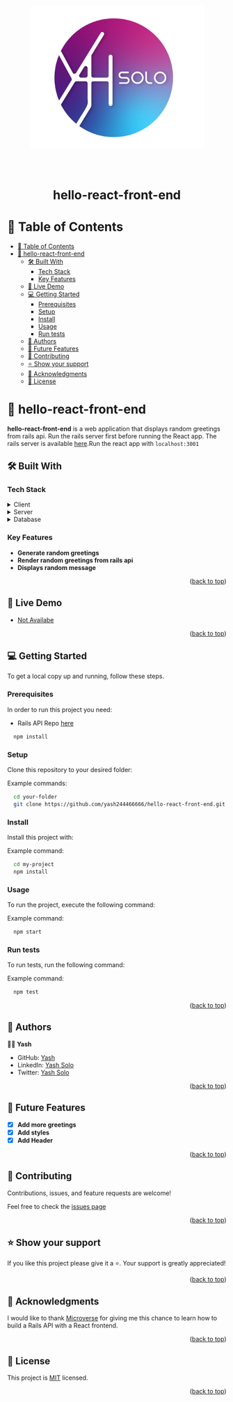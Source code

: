<p align="center">
<img src="logo192.png" alt="drawing" width="400"/>
</p>

<a name="readme-top"></a>

<div align="center">
  <br/>
  <br>
  <h1><b>hello-react-front-end</b></h1>

</div>

<!-- TABLE OF CONTENTS -->

# 📗 Table of Contents

- [📗 Table of Contents](#-table-of-contents)
- [📖 hello-react-front-end ](#-hello-react-front-end-)
  - [🛠 Built With ](#-built-with-)
    - [Tech Stack ](#tech-stack-)
    - [Key Features ](#key-features-)
  - [🚀 Live Demo ](#-live-demo-)
  - [💻 Getting Started ](#-getting-started-)
    - [Prerequisites](#prerequisites)
    - [Setup](#setup)
    - [Install](#install)
    - [Usage](#usage)
    - [Run tests](#run-tests)
  - [👥 Authors ](#-authors-)
  - [🔭 Future Features ](#-future-features-)
  - [🤝 Contributing ](#-contributing-)
  - [⭐️ Show your support ](#️-show-your-support-)
  - [🙏 Acknowledgments ](#-acknowledgments-)
  - [📝 License ](#-license-)

<!-- PROJECT DESCRIPTION -->

# 📖 hello-react-front-end <a name="about-project"></a>

**hello-react-front-end** is a web application that displays random greetings from rails api. Run the rails server first before running the React app. The rails server is available [here](https://github.com/MohamedHNoor/Hello-world-backend.git).Run the react app with `localhost:3001`

## 🛠 Built With <a name="built-with"></a>

### Tech Stack <a name="tech-stack"></a>

<details>
<summary>Client</summary>
  <ul>
    <li><a href="https://reactjs.org/">React</a></li>
  </ul>
</details>

<details>
<summary>Server</summary>
  <ul>
    <li><a href="https://rubyonrails.org/">Ruby on Rails</a></li>
  </ul>
</details>

<details>
<summary>Database</summary>
  <ul>
    <li><a href="https://www.postgresql.org/">PostgreSQL</a></li>
  </ul>
</details>

<!-- Features -->

### Key Features <a name="key-features"></a>

- **Generate random greetings**
- **Render random greetings from rails api**
- **Displays random message**

<p align="right">(<a href="#readme-top">back to top</a>)</p>

<!-- LIVE DEMO -->

## 🚀 Live Demo <a name="live-demo"></a>

- [Not Availabe]()

<p align="right">(<a href="#readme-top">back to top</a>)</p>

<!-- GETTING STARTED -->

## 💻 Getting Started <a name="getting-started"></a>

To get a local copy up and running, follow these steps.

### Prerequisites

In order to run this project you need:

- Rails API Repo [here](https://github.com/yash244466666/hello-rails-back-end)

```sh
  npm install
```

### Setup

Clone this repository to your desired folder:

Example commands:

```sh
  cd your-folder
  git clone https://github.com/yash244466666/hello-react-front-end.git
```

### Install

Install this project with:

Example command:

```sh
  cd my-project
  npm install
```

### Usage

To run the project, execute the following command:

Example command:

```sh
  npm start
```

### Run tests

To run tests, run the following command:

Example command:

```sh
  npm test
```

<p align="right">(<a href="#readme-top">back to top</a>)</p>

<!-- AUTHORS -->

## 👥 Authors <a name="authors"></a>

👨‍🚀 **Yash**

- GitHub: [Yash](https://github.com/yash244466666)
- LinkedIn: [Yash Solo](https://www.linkedin.com/in/yash-solo)
- Twitter: [Yash Solo](https://twitter.com/yash_solo000)

<p align="right">(<a href="#readme-top">back to top</a>)</p>

<!-- FUTURE FEATURES -->

## 🔭 Future Features <a name="future-features"></a>

- [x] **Add more greetings**
- [x] **Add styles**
- [x] **Add Header**

<p align="right">(<a href="#readme-top">back to top</a>)</p>

<!-- CONTRIBUTING -->

## 🤝 Contributing <a name="contributing"></a>

Contributions, issues, and feature requests are welcome!

Feel free to check the [issues page](https://github.com/yash244466666/hello-react-front-end/issues)

<p align="right">(<a href="#readme-top">back to top</a>)</p>

<!-- SUPPORT -->

## ⭐️ Show your support <a name="support"></a>

If you like this project please give it a ⭐️. Your support is greatly appreciated!

<p align="right">(<a href="#readme-top">back to top</a>)</p>

<!-- ACKNOWLEDGEMENTS -->

## 🙏 Acknowledgments <a name="acknowledgements"></a>

I would like to thank [Microverse](https://www.microverse.org/) for giving me this chance to learn how to build a Rails API with a React frontend.

<p align="right">(<a href="#readme-top">back to top</a>)</p>

<!-- LICENSE -->

## 📝 License <a name="license"></a>

This project is [MIT](./LICENSE) licensed.

<p align="right">(<a href="#readme-top">back to top</a>)</p>
